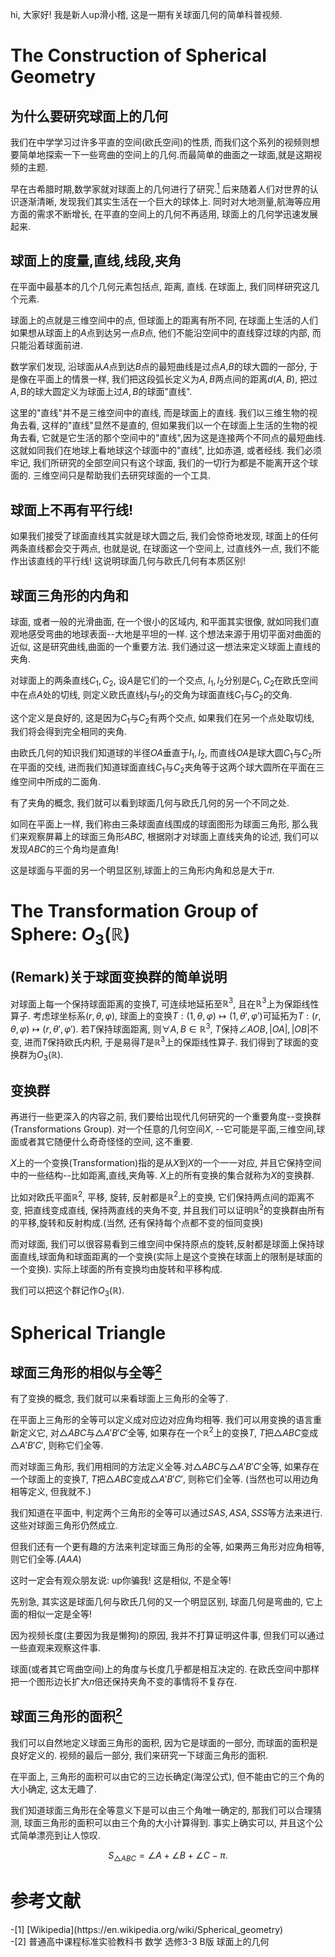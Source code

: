 
hi, 大家好! 我是新人up滑小稽, 这是一期有关球面几何的简单科普视频.

# The Construction of Spherical Geometry
## 为什么要研究球面上的几何
我们在中学学习过许多平直的空间(欧氏空间)的性质, 而我们这个系列的视频则想要简单地探索一下一些弯曲的空间上的几何.而最简单的曲面之一球面,就是这期视频的主题.

早在古希腊时期,数学家就对球面上的几何进行了研究.[<sup>1</sup>](#wiki) 
后来随着人们对世界的认识逐渐清晰, 发现我们其实生活在一个巨大的球体上. 同时对大地测量,航海等应用方面的需求不断增长, 在平直的空间上的几何不再适用, 球面上的几何学迅速发展起来. 

## 球面上的度量,直线,线段,夹角
在平面中最基本的几个几何元素包括点, 距离, 直线. 在球面上, 我们同样研究这几个元素. 

球面上的点就是三维空间中的点, 但球面上的距离有所不同, 在球面上生活的人们如果想从球面上的$A$点到达另一点$B$点, 他们不能沿空间中的直线穿过球的内部, 而只能沿着球面前进.

数学家们发现, 沿球面从$A$点到达$B$点的最短曲线是过点$A$,$B$的球大圆的一部分, 于是像在平面上的情景一样, 我们把这段弧长定义为$A,B$两点间的距离$d(A,B)$, 把过$A,B$的球大圆定义为球面上过$A,B$的球面"直线".

这里的"直线"并不是三维空间中的直线, 而是球面上的直线. 我们以三维生物的视角去看, 这样的"直线"显然不是直的, 但如果我们以一个在球面上生活的生物的视角去看, 它就是它生活的那个空间中的"直线",因为这是连接两个不同点的最短曲线.这就如同我们在地球上看地球这个球面中的"直线", 比如赤道, 或者经线. 我们必须牢记, 我们所研究的全部空间只有这个球面, 我们的一切行为都是不能离开这个球面的. 三维空间只是帮助我们去研究球面的一个工具.

## 球面上不再有平行线!

如果我们接受了球面直线其实就是球大圆之后, 我们会惊奇地发现, 球面上的任何两条直线都会交于两点, 也就是说, 在球面这一个空间上, 过直线外一点, 我们不能作出该直线的平行线! 这说明球面几何与欧氏几何有本质区别!

## 球面三角形的内角和

 球面, 或者一般的光滑曲面, 在一个很小的区域内, 和平面其实很像, 就如同我们直观地感受弯曲的地球表面--大地是平坦的一样.
这个想法来源于用切平面对曲面的近似, 这是研究曲线,曲面的一个重要方法. 我们通过这一想法来定义球面上直线的夹角.

对球面上的两条直线$C_1,C_2$, 设$A$是它们的一个交点, $l_1, l_2$分别是$C_1, C_2$在欧氏空间中在点$A$处的切线, 则定义欧氏直线$l_1$与$l_2$的交角为球面直线$C_1$与$C_2$的交角.

这个定义是良好的, 这是因为$C_1$与$C_2$有两个交点, 如果我们在另一个点处取切线, 我们将会得到完全相同的夹角.

由欧氏几何的知识我们知道球的半径$OA$垂直于$l_1,l_2$, 而直线$OA$是球大圆$C_1$与$C_2$所在平面的交线, 进而我们知道球面直线$C_1$与$C_2$夹角等于这两个球大圆所在平面在三维空间中所成的二面角.

有了夹角的概念, 我们就可以看到球面几何与欧氏几何的另一个不同之处.

如同在平面上一样, 我们称由三条球面直线围成的球面图形为球面三角形, 那么我们来观察屏幕上的球面三角形$ABC$, 根据刚才对球面上直线夹角的论述, 我们可以发现$ABC$的三个角均是直角!

这是球面与平面的另一个明显区别,球面上的三角形内角和总是大于$\pi$.

# The Transformation Group of Sphere: $O_3(\mathbb{R})$
## (Remark)关于球面变换群的简单说明
对球面上每一个保持球面距离的变换$T$, 可连续地延拓至$\mathbb{R}^3$, 且在$\mathbb{R}^3$上为保距线性算子.
考虑球坐标系$(r, \theta, \varphi)$, 球面上的变换$T:(1, \theta, \varphi)\mapsto (1, \theta', \varphi')$可延拓为$T:(r, \theta, \varphi)\mapsto (r, \theta', \varphi')$.
若$T$保持球面距离, 则$\forall A,B \in \mathbb{R}^3$, $T$保持$\angle AOB, |OA|, |OB|$不变, 进而$T$保持欧氏内积, 于是易得$T$是$\mathbb{R}^3$上的保距线性算子. 
我们得到了球面的变换群为$O_3(\mathbb{R})$.

## 变换群

再进行一些更深入的内容之前, 我们要给出现代几何研究的一个重要角度--变换群(Transformations Group).
对一个任意的几何空间$X$, --它可能是平面,三维空间,球面或者其它随便什么奇奇怪怪的空间, 这不重要. 

$X$上的一个变换(Transformation)指的是从$X$到$X$的一个一一对应, 并且它保持空间中的一些结构--比如距离,直线,夹角等. $X$上的所有变换的集合就称为$X$的变换群.

比如对欧氏平面$\mathbb{R}^2$, 平移, 旋转, 反射都是$\mathbb{R}^2$上的变换, 它们保持两点间的距离不变, 把直线变成直线, 保持两直线的夹角不变, 并且我们可以证明$\mathbb{R}^2$的变换群由所有的平移,旋转和反射构成.(当然, 还有保持每个点都不变的恒同变换)

而对球面, 我们可以很容易看到三维空间中保持原点的旋转,反射都是球面上保持球面直线,球面角和球面距离的一个变换(实际上是这个变换在球面上的限制是球面的一个变换). 实际上球面的所有变换均由旋转和平移构成.

我们可以把这个群记作$O_3(\mathbb{R})$.

# Spherical Triangle

## 球面三角形的相似与全等[<sup>2</sup>](#人教社) 

有了变换的概念, 我们就可以来看球面上三角形的全等了.

在平面上三角形的全等可以定义成对应边对应角均相等. 我们可以用变换的语言重新定义它, 对$\triangle ABC$与$\triangle A'B'C'$全等, 如果存在一个$\mathbb{R}^2$上的变换$T$, $T$把$\triangle ABC$变成$\triangle A'B'C'$, 则称它们全等.

而对球面三角形, 我们用相同的方法定义全等.对$\triangle ABC$与$\triangle A'B'C'$全等, 如果存在一个球面上的变换$T$, $T$把$\triangle ABC$变成$\triangle A'B'C'$, 则称它们全等.
(当然也可以用边角相等定义, 但我就不.)

我们知道在平面中, 判定两个三角形的全等可以通过$SAS, ASA, SSS$等方法来进行. 这些对球面三角形仍然成立. 

但我们还有一个更有趣的方法来判定球面三角形的全等, 如果两三角形对应角相等, 则它们全等.($AAA$) 

这时一定会有观众朋友说: up你骗我! 这是相似, 不是全等!

先别急, 其实这是球面几何与欧氏几何的又一个明显区别, 球面几何是弯曲的, 它上面的相似一定是全等!

因为视频长度(主要因为我是懒狗)的原因, 我并不打算证明这件事, 但我们可以通过一些直观来观察这件事.

球面(或者其它弯曲空间)上的角度与长度几乎都是相互决定的. 
在欧氏空间中那样把一个图形边长扩大$n$倍还保持夹角不变的事情将不复存在.

## 球面三角形的面积[<sup>2</sup>](#人教社)

我们可以自然地定义球面三角形的面积, 因为它是球面的一部分, 而球面的面积是良好定义的.
视频的最后一部分, 我们来研究一下球面三角形的面积.

在平面上, 三角形的面积可以由它的三边长确定(海涅公式), 但不能由它的三个角的大小确定, 这太无趣了.

我们知道球面三角形在全等意义下是可以由三个角唯一确定的, 那我们可以合理猜测, 球面三角形的面积可以由三个角的大小计算得到. 
事实上确实可以, 并且这个公式简单漂亮到让人惊叹.

$$S_{\triangle ABC} = \angle A + \angle B + \angle C - \pi . $$



# 参考文献
<div id="wiki"></div>
-[1] [Wikipedia](https://en.wikipedia.org/wiki/Spherical_geometry)

<div id="人教社"></div>
-[2] 普通高中课程标准实验教科书 数学 选修3-3 B版 球面上的几何

